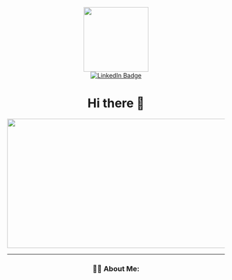 <div id="header" align="center">
  <img src="https://media.giphy.com/media/M9gbBd9nbDrOTu1Mqx/giphy.gif" width="150"/>

  <div id="badges">
    <a href="https://www.linkedin.com/in/peter-baggetta-245867203/">
      <img src="https://img.shields.io/badge/LinkedIn-blue?style=for-the-badge&logo=linkedin&logoColor=white" alt="LinkedIn Badge"/>
    </a>
  </div>

  <img src="https://komarev.com/ghpvc/?username=PeterBaggetta&style=flat-square&color=blue" alt=""/>

  <h1>
    Hi there 👋
  </h1>

  <div align="center">
    <img src="https://media.giphy.com/media/f3iwJFOVOwuy7K6FFw/giphy.gif" width="600" height="300"/>
  </div>

  ---
  ### :man_technologist: About Me:
</div>
